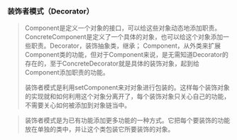 ### 装饰者模式（Decorator）

> Component是定义一个对象的接口，可以给这些对象动态地添加职责。ConcreteComponent是定义了一个具体的对象，也可以给这个对象添加一些职责。Decorator，装饰抽象类，继承； Component，从外类来扩展Component类的功能，但对于Component来说，是无需知道Decorator的存在的，至于ConcreteDecorator就是具体的装饰对象，起到给Component添加职责的功能。
>
> 装饰者模式是利用setComponent来对对象进行包装的。这样每个装饰对象的实现就和如何利用这个对象分离开了，每个装饰对象只关心自己的功能，不需要关心如何被添加到对象链当中。

> 装饰者模式是为已有功能添加更多功能的一种方式。它把每个要装饰的功能放在单独的类中，并让这个类包装它所要装饰的对象。

